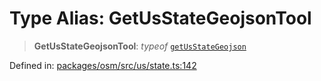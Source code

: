 # Type Alias: GetUsStateGeojsonTool

> **GetUsStateGeojsonTool**: *typeof* [`getUsStateGeojson`](../variables/getUsStateGeojson.md)

Defined in: [packages/osm/src/us/state.ts:142](https://github.com/GeoDaCenter/openassistant/blob/2c7e2a603db0fcbd6603996e5ea15006191c5f7f/packages/osm/src/us/state.ts#L142)
